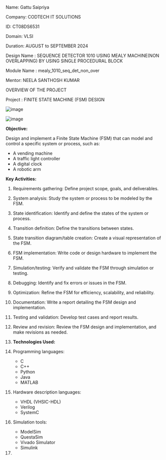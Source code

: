 Name: Gattu Saipriya

Company: CODTECH IT SOLUTIONS

ID: CT08DS6531

Domain: VLSI

Duration: AUGUST to SEPTEMBER 2024

Design Name : SEQUENCE DETECTOR 1010 USING MEALY MACHINE(NON OVERLAPPING) BY USING SINGLE PROCEDURAL BLOCK

Module Name : mealy_1010_seq_det_non_over

Mentor: NEELA SANTHOSH KUMAR

OVERVIEW OF THE PROJECT

Project : FINITE STATE MACHINE (FSM) DESIGN

![image](https://github.com/user-attachments/assets/3700ae99-3272-4e7d-8571-efa5763035f0)

![image](https://github.com/user-attachments/assets/603535bd-f7be-4bc8-a5bd-bb0b94443541)

 
 **Objective:**
 
 Design and implement a Finite State Machine (FSM) that can model and control a specific system or process, such as:

- A vending machine
- A traffic light controller
- A digital clock
- A robotic arm

**Key Activities:**

1. Requirements gathering: Define project scope, goals, and deliverables.
2. System analysis: Study the system or process to be modeled by the FSM.
3. State identification: Identify and define the states of the system or process.
4. Transition definition: Define the transitions between states.
5. State transition diagram/table creation: Create a visual representation of the FSM.
6. FSM implementation: Write code or design hardware to implement the FSM.
7. Simulation/testing: Verify and validate the FSM through simulation or testing.
8. Debugging: Identify and fix errors or issues in the FSM.
9. Optimization: Refine the FSM for efficiency, scalability, and reliability.
10. Documentation: Write a report detailing the FSM design and implementation.
11. Testing and validation: Develop test cases and report results.
12. Review and revision: Review the FSM design and implementation, and make revisions as needed.

13. **Technologies Used:**

14. Programming languages:
    - C
    - C++
    - Python
    - Java
    - MATLAB
15. Hardware description languages:
    - VHDL (VHSIC-HDL)
    - Verilog
    - SystemC
16. Simulation tools:
    - ModelSim
    - QuestaSim
    - Vivado Simulator
    - Simulink

17. 
